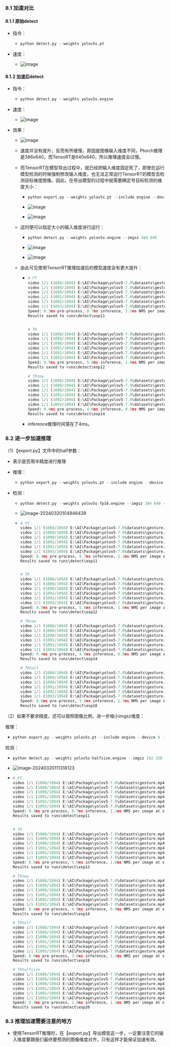 ### 8.1 加速对比

#### 8.1.1 原始detect

* 指令：

  * ```python
    python detect.py --weights yolov5s.pt
    ```

* 速度：

  * ![image](https://github.com/CoderSuHang/TensorRT-Learning-Note/assets/104765251/206075ce-70c2-43bd-9360-a518492e9e67)


#### 8.1.2 加速后detect

* 指令：

  * ```python
    python detect.py --weights yolov5s.engine
    ```

* 速度：

  * ![image](https://github.com/CoderSuHang/TensorRT-Learning-Note/assets/104765251/0121367d-ee37-4144-b895-37b8f19bdc5c)


* 效果：

  * ![image](https://github.com/CoderSuHang/TensorRT-Learning-Note/assets/104765251/dc4011be-e253-4153-93a0-708b2ee01075)


  * 速度并没有提升，反而有所缓慢，原因是图像输入维度不同，Ptorch推理是386x640，而TensoRT是640x640，所以推理速度会过慢。

  * 而TensorRT在模型导出过程中，就已经把输入维度固定死了，即使在运行模型检测的时候强制修改输入维度，也无法正常运行TensorRT的模型去检测目标维度图像。因此，在导出模型的过程中就需要确定号目标检测的维度大小：

    * ```python
      python export.py --weights yolov5s.pt --include engine --device 0 --img 384 640
      ```

    * ![image](https://github.com/CoderSuHang/TensorRT-Learning-Note/assets/104765251/c7e8711a-7084-4758-8366-a51bdee6715a)


    * ![image](https://github.com/CoderSuHang/TensorRT-Learning-Note/assets/104765251/fba1fd3a-34cf-40de-a641-bce18ab85e9f)


  * 这时便可以指定大小的输入维度进行运行：

    * ```python
      python detect.py --weights yolov5s.engine --imgsz 384 640
      ```

    * ![image](https://github.com/CoderSuHang/TensorRT-Learning-Note/assets/104765251/0914b0c0-3f15-4cf0-9e89-c136cc2942a2)


    * ![image](https://github.com/CoderSuHang/TensorRT-Learning-Note/assets/104765251/ba080db6-ebc8-40f1-b5a9-cae5b4588157)


  * 由此可见使用TensorRT推理加速后的模型速度会有更大提升：

    * ```python
      # PT
      video 1/1 (1088/1094) E:\AI\Package\yolov5-7.0\datasets\gesture.mp4: 384x640 1 person, 1 tie, 5 apples, 1 orange, 9.0ms
      video 1/1 (1089/1094) E:\AI\Package\yolov5-7.0\datasets\gesture.mp4: 384x640 1 person, 1 tie, 5 apples, 1 orange, 10.0ms
      video 1/1 (1090/1094) E:\AI\Package\yolov5-7.0\datasets\gesture.mp4: 384x640 1 person, 1 tie, 5 apples, 1 orange, 9.0ms
      video 1/1 (1091/1094) E:\AI\Package\yolov5-7.0\datasets\gesture.mp4: 384x640 1 person, 1 tie, 5 apples, 1 orange, 10.0ms
      video 1/1 (1092/1094) E:\AI\Package\yolov5-7.0\datasets\gesture.mp4: 384x640 1 person, 1 tie, 5 apples, 1 orange, 9.0ms
      video 1/1 (1093/1094) E:\AI\Package\yolov5-7.0\datasets\gesture.mp4: 384x640 1 person, 1 tie, 5 apples, 1 orange, 8.0ms
      Speed: 0.3ms pre-process, 8.7ms inference, 1.1ms NMS per image at shape (1, 3, 640, 640)
      Results saved to runs\detect\exp11
      
      
      # TR
      video 1/1 (1088/1094) E:\AI\Package\yolov5-7.0\datasets\gesture.mp4: 640x640 1 person, 1 tie, 5 apples, 2 oranges, 3.0ms
      video 1/1 (1089/1094) E:\AI\Package\yolov5-7.0\datasets\gesture.mp4: 640x640 1 person, 1 tie, 5 apples, 1 orange, 6.0ms
      video 1/1 (1090/1094) E:\AI\Package\yolov5-7.0\datasets\gesture.mp4: 640x640 1 person, 1 tie, 5 apples, 2 oranges, 7.1ms
      video 1/1 (1091/1094) E:\AI\Package\yolov5-7.0\datasets\gesture.mp4: 640x640 1 person, 5 apples, 1 orange, 5.0ms
      video 1/1 (1092/1094) E:\AI\Package\yolov5-7.0\datasets\gesture.mp4: 640x640 1 person, 5 apples, 1 orange, 8.5ms
      video 1/1 (1093/1094) E:\AI\Package\yolov5-7.0\datasets\gesture.mp4: 640x640 1 person, 5 apples, 1 orange, 3.2ms
      Speed: 0.5ms pre-process, 5.0ms inference, 1.0ms NMS per image at shape (1, 3, 640, 640)
      Results saved to runs\detect\exp12
      
      # TRnew
      video 1/1 (1088/1094) E:\AI\Package\yolov5-7.0\datasets\gesture.mp4: 384x640 1 person, 1 tie, 5 apples, 1 orange, 6.2ms
      video 1/1 (1089/1094) E:\AI\Package\yolov5-7.0\datasets\gesture.mp4: 384x640 1 person, 1 tie, 5 apples, 1 orange, 3.6ms
      video 1/1 (1090/1094) E:\AI\Package\yolov5-7.0\datasets\gesture.mp4: 384x640 1 person, 1 tie, 5 apples, 1 orange, 4.7ms
      video 1/1 (1091/1094) E:\AI\Package\yolov5-7.0\datasets\gesture.mp4: 384x640 1 person, 1 tie, 5 apples, 1 orange, 4.0ms
      video 1/1 (1092/1094) E:\AI\Package\yolov5-7.0\datasets\gesture.mp4: 384x640 1 person, 1 tie, 5 apples, 1 orange, 4.8ms
      video 1/1 (1093/1094) E:\AI\Package\yolov5-7.0\datasets\gesture.mp4: 384x640 1 person, 1 tie, 5 apples, 1 orange, 3.4ms
      Speed: 0.4ms pre-process, 4.0ms inference, 0.9ms NMS per image at shape (1, 3, 384, 640)
      Results saved to runs\detect\exp14
      ```

    * inference推理时间落在了4ms。

### 8.2 进一步加速推理

（1）【export.py】文件中的half参数：

* 表示是否用半精度进行推理

* 推理：

  * ```python
    python export.py --weights yolov5s.pt --include engine --device 0 --img 384 640 --half
    ```

* 检测：

  * ```python
    python detect.py --weights yolov5s-fp16.engine --imgsz 384 640 --half
    ```

  * ![image-20240320104946439](C:\Users\10482\AppData\Roaming\Typora\typora-user-images\image-20240320104946439.png)

  * ```python
    # PT
    video 1/1 (1088/1094) E:\AI\Package\yolov5-7.0\datasets\gesture.mp4: 384x640 1 person, 1 tie, 5 apples, 1 orange, 9.0ms
    video 1/1 (1089/1094) E:\AI\Package\yolov5-7.0\datasets\gesture.mp4: 384x640 1 person, 1 tie, 5 apples, 1 orange, 10.0ms
    video 1/1 (1090/1094) E:\AI\Package\yolov5-7.0\datasets\gesture.mp4: 384x640 1 person, 1 tie, 5 apples, 1 orange, 9.0ms
    video 1/1 (1091/1094) E:\AI\Package\yolov5-7.0\datasets\gesture.mp4: 384x640 1 person, 1 tie, 5 apples, 1 orange, 10.0ms
    video 1/1 (1092/1094) E:\AI\Package\yolov5-7.0\datasets\gesture.mp4: 384x640 1 person, 1 tie, 5 apples, 1 orange, 9.0ms
    video 1/1 (1093/1094) E:\AI\Package\yolov5-7.0\datasets\gesture.mp4: 384x640 1 person, 1 tie, 5 apples, 1 orange, 8.0ms
    Speed: 0.3ms pre-process, 8.7ms inference, 1.1ms NMS per image at shape (1, 3, 640, 640)
    Results saved to runs\detect\exp11
    
    
    # TR
    video 1/1 (1088/1094) E:\AI\Package\yolov5-7.0\datasets\gesture.mp4: 640x640 1 person, 1 tie, 5 apples, 2 oranges, 3.0ms
    video 1/1 (1089/1094) E:\AI\Package\yolov5-7.0\datasets\gesture.mp4: 640x640 1 person, 1 tie, 5 apples, 1 orange, 6.0ms
    video 1/1 (1090/1094) E:\AI\Package\yolov5-7.0\datasets\gesture.mp4: 640x640 1 person, 1 tie, 5 apples, 2 oranges, 7.1ms
    video 1/1 (1091/1094) E:\AI\Package\yolov5-7.0\datasets\gesture.mp4: 640x640 1 person, 5 apples, 1 orange, 5.0ms
    video 1/1 (1092/1094) E:\AI\Package\yolov5-7.0\datasets\gesture.mp4: 640x640 1 person, 5 apples, 1 orange, 8.5ms
    video 1/1 (1093/1094) E:\AI\Package\yolov5-7.0\datasets\gesture.mp4: 640x640 1 person, 5 apples, 1 orange, 3.2ms
    Speed: 0.5ms pre-process, 5.0ms inference, 1.0ms NMS per image at shape (1, 3, 640, 640)
    Results saved to runs\detect\exp12
    
    # TRnew
    video 1/1 (1088/1094) E:\AI\Package\yolov5-7.0\datasets\gesture.mp4: 384x640 1 person, 1 tie, 5 apples, 1 orange, 6.2ms
    video 1/1 (1089/1094) E:\AI\Package\yolov5-7.0\datasets\gesture.mp4: 384x640 1 person, 1 tie, 5 apples, 1 orange, 3.6ms
    video 1/1 (1090/1094) E:\AI\Package\yolov5-7.0\datasets\gesture.mp4: 384x640 1 person, 1 tie, 5 apples, 1 orange, 4.7ms
    video 1/1 (1091/1094) E:\AI\Package\yolov5-7.0\datasets\gesture.mp4: 384x640 1 person, 1 tie, 5 apples, 1 orange, 4.0ms
    video 1/1 (1092/1094) E:\AI\Package\yolov5-7.0\datasets\gesture.mp4: 384x640 1 person, 1 tie, 5 apples, 1 orange, 4.8ms
    video 1/1 (1093/1094) E:\AI\Package\yolov5-7.0\datasets\gesture.mp4: 384x640 1 person, 1 tie, 5 apples, 1 orange, 3.4ms
    Speed: 0.4ms pre-process, 4.0ms inference, 0.9ms NMS per image at shape (1, 3, 384, 640)
    Results saved to runs\detect\exp14
    
    # TRhalf
    video 1/1 (1088/1094) E:\AI\Package\yolov5-7.0\datasets\gesture.mp4: 384x640 1 person, 1 tie, 5 apples, 1 orange, 8.7ms
    video 1/1 (1089/1094) E:\AI\Package\yolov5-7.0\datasets\gesture.mp4: 384x640 1 person, 1 tie, 5 apples, 1 orange, 7.0ms
    video 1/1 (1090/1094) E:\AI\Package\yolov5-7.0\datasets\gesture.mp4: 384x640 1 person, 1 tie, 5 apples, 1 orange, 8.4ms
    video 1/1 (1091/1094) E:\AI\Package\yolov5-7.0\datasets\gesture.mp4: 384x640 1 person, 1 tie, 5 apples, 1 orange, 5.0ms
    video 1/1 (1092/1094) E:\AI\Package\yolov5-7.0\datasets\gesture.mp4: 384x640 1 person, 1 tie, 5 apples, 1 orange, 7.1ms
    video 1/1 (1093/1094) E:\AI\Package\yolov5-7.0\datasets\gesture.mp4: 384x640 1 person, 1 tie, 5 apples, 1 orange, 5.0ms
    Speed: 0.6ms pre-process, 3.8ms inference, 1.3ms NMS per image at shape (1, 3, 384, 640)
    Results saved to runs\detect\exp18
    ```

（2）如果不要求精度，还可以按照图像比例，进一步缩小imgsz维度：

推理：

* ```python
  python export.py --weights yolov5s.pt --include engine --device 0 --img 192 320 --half
  ```

检测：

* ```python
  python detect.py --weights yolov5s-halfsize.engine --imgsz 192 320 --half
  ```

* ![image-20240320111318123](C:\Users\10482\AppData\Roaming\Typora\typora-user-images\image-20240320111318123.png)

* ```python
  # PT
  video 1/1 (1088/1094) E:\AI\Package\yolov5-7.0\datasets\gesture.mp4: 384x640 1 person, 1 tie, 5 apples, 1 orange, 9.0ms
  video 1/1 (1089/1094) E:\AI\Package\yolov5-7.0\datasets\gesture.mp4: 384x640 1 person, 1 tie, 5 apples, 1 orange, 10.0ms
  video 1/1 (1090/1094) E:\AI\Package\yolov5-7.0\datasets\gesture.mp4: 384x640 1 person, 1 tie, 5 apples, 1 orange, 9.0ms
  video 1/1 (1091/1094) E:\AI\Package\yolov5-7.0\datasets\gesture.mp4: 384x640 1 person, 1 tie, 5 apples, 1 orange, 10.0ms
  video 1/1 (1092/1094) E:\AI\Package\yolov5-7.0\datasets\gesture.mp4: 384x640 1 person, 1 tie, 5 apples, 1 orange, 9.0ms
  video 1/1 (1093/1094) E:\AI\Package\yolov5-7.0\datasets\gesture.mp4: 384x640 1 person, 1 tie, 5 apples, 1 orange, 8.0ms
  Speed: 0.3ms pre-process, 8.7ms inference, 1.1ms NMS per image at shape (1, 3, 640, 640)
  Results saved to runs\detect\exp11
  
  
  # TR
  video 1/1 (1088/1094) E:\AI\Package\yolov5-7.0\datasets\gesture.mp4: 640x640 1 person, 1 tie, 5 apples, 2 oranges, 3.0ms
  video 1/1 (1089/1094) E:\AI\Package\yolov5-7.0\datasets\gesture.mp4: 640x640 1 person, 1 tie, 5 apples, 1 orange, 6.0ms
  video 1/1 (1090/1094) E:\AI\Package\yolov5-7.0\datasets\gesture.mp4: 640x640 1 person, 1 tie, 5 apples, 2 oranges, 7.1ms
  video 1/1 (1091/1094) E:\AI\Package\yolov5-7.0\datasets\gesture.mp4: 640x640 1 person, 5 apples, 1 orange, 5.0ms
  video 1/1 (1092/1094) E:\AI\Package\yolov5-7.0\datasets\gesture.mp4: 640x640 1 person, 5 apples, 1 orange, 8.5ms
  video 1/1 (1093/1094) E:\AI\Package\yolov5-7.0\datasets\gesture.mp4: 640x640 1 person, 5 apples, 1 orange, 3.2ms
  Speed: 0.5ms pre-process, 5.0ms inference, 1.0ms NMS per image at shape (1, 3, 640, 640)
  Results saved to runs\detect\exp12
  
  # TRnew
  video 1/1 (1088/1094) E:\AI\Package\yolov5-7.0\datasets\gesture.mp4: 384x640 1 person, 1 tie, 5 apples, 1 orange, 6.2ms
  video 1/1 (1089/1094) E:\AI\Package\yolov5-7.0\datasets\gesture.mp4: 384x640 1 person, 1 tie, 5 apples, 1 orange, 3.6ms
  video 1/1 (1090/1094) E:\AI\Package\yolov5-7.0\datasets\gesture.mp4: 384x640 1 person, 1 tie, 5 apples, 1 orange, 4.7ms
  video 1/1 (1091/1094) E:\AI\Package\yolov5-7.0\datasets\gesture.mp4: 384x640 1 person, 1 tie, 5 apples, 1 orange, 4.0ms
  video 1/1 (1092/1094) E:\AI\Package\yolov5-7.0\datasets\gesture.mp4: 384x640 1 person, 1 tie, 5 apples, 1 orange, 4.8ms
  video 1/1 (1093/1094) E:\AI\Package\yolov5-7.0\datasets\gesture.mp4: 384x640 1 person, 1 tie, 5 apples, 1 orange, 3.4ms
  Speed: 0.4ms pre-process, 4.0ms inference, 0.9ms NMS per image at shape (1, 3, 384, 640)
  Results saved to runs\detect\exp14
  
  # TRhalf
  video 1/1 (1088/1094) E:\AI\Package\yolov5-7.0\datasets\gesture.mp4: 384x640 1 person, 1 tie, 5 apples, 1 orange, 8.7ms
  video 1/1 (1089/1094) E:\AI\Package\yolov5-7.0\datasets\gesture.mp4: 384x640 1 person, 1 tie, 5 apples, 1 orange, 7.0ms
  video 1/1 (1090/1094) E:\AI\Package\yolov5-7.0\datasets\gesture.mp4: 384x640 1 person, 1 tie, 5 apples, 1 orange, 8.4ms
  video 1/1 (1091/1094) E:\AI\Package\yolov5-7.0\datasets\gesture.mp4: 384x640 1 person, 1 tie, 5 apples, 1 orange, 5.0ms
  video 1/1 (1092/1094) E:\AI\Package\yolov5-7.0\datasets\gesture.mp4: 384x640 1 person, 1 tie, 5 apples, 1 orange, 7.1ms
  video 1/1 (1093/1094) E:\AI\Package\yolov5-7.0\datasets\gesture.mp4: 384x640 1 person, 1 tie, 5 apples, 1 orange, 5.0ms
  Speed: 0.6ms pre-process, 3.8ms inference, 1.3ms NMS per image at shape (1, 3, 384, 640)
  Results saved to runs\detect\exp18
  
  # TRhalfsize
  video 1/1 (1088/1094) E:\AI\Package\yolov5-7.0\datasets\gesture.mp4: 192x320 1 person, 1 orange, 2.5ms
  video 1/1 (1089/1094) E:\AI\Package\yolov5-7.0\datasets\gesture.mp4: 192x320 1 person, 1 orange, 1.6ms
  video 1/1 (1090/1094) E:\AI\Package\yolov5-7.0\datasets\gesture.mp4: 192x320 1 person, 1 orange, 2.1ms
  video 1/1 (1091/1094) E:\AI\Package\yolov5-7.0\datasets\gesture.mp4: 192x320 1 person, 1 orange, 1.3ms
  video 1/1 (1092/1094) E:\AI\Package\yolov5-7.0\datasets\gesture.mp4: 192x320 1 person, 1 orange, 2.9ms
  video 1/1 (1093/1094) E:\AI\Package\yolov5-7.0\datasets\gesture.mp4: 192x320 1 person, 1 orange, 2.0ms
  Speed: 0.3ms pre-process, 2.0ms inference, 1.1ms NMS per image at shape (1, 3, 192, 320)
  Results saved to runs\detect\exp20
  ```

### 8.3 推理加速需要注意的地方

* 使用TensorRT推理时，在【export.py】导出模型这一步，一定要注意它的输入维度要跟我们最终要预测的图像维度对齐，只有这样才能保证加速有效。

